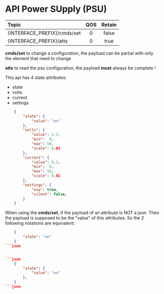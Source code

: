 # API Power SUpply (PSU)

| Topic                       | QOS | Retain |
| :-------------------------- | :-: | :----: |
| {INTERFACE_PREFIX}/cmds/set |  0  | false  |
| {INTERFACE_PREFIX}/atts     |  0  |  true  |

**cmds/set** to change a configuration, the payload can be partial with only the element that need to change

**atts** to read the psu configuration, the payload **must** always be complete !

This api has 4 state attributes:

- state
- volts
- current
- settings

```json
    {
        "state": {
            "value": "on"
        },
        "volts": {
            "value": 3.3,
            "min":  0,
            "max": 50,
            "scale": 0.01
        },
        "current": {
            "value": 0.1,
            "min":  0,
            "max": 50,
            "scale": 0.01
        },
        "settings": {
            "ovp": true,
            "silent": false,
        }
    }
```

When using the **cmds/set**, if the payload of an attribute is NOT a json. Then the payload is supposed to be the "value" of this attributes.
So the 2 following notations are equivalent:

```json
    {
        "state": "on"
    }
```json


```json
    {
        "state": {
            "value": "on"
        },
    }
```json

